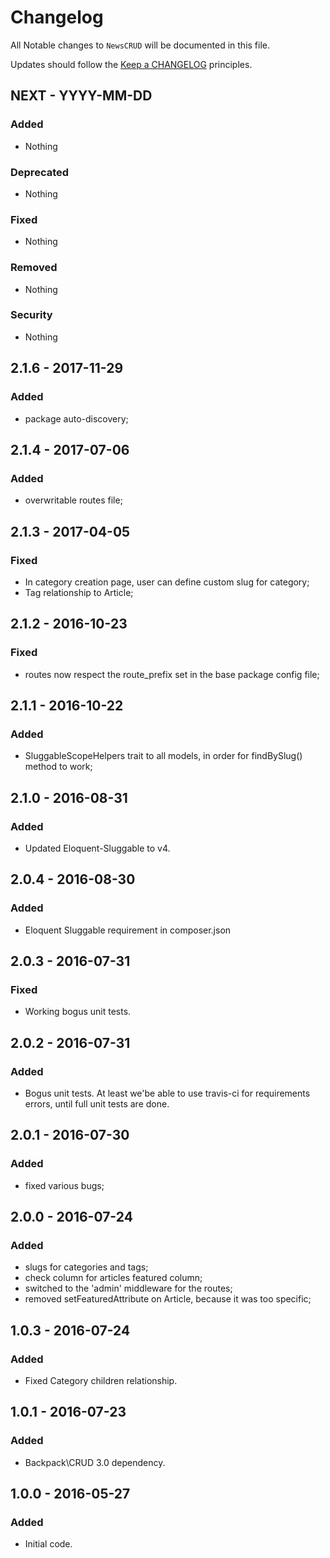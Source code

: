# Changelog

All Notable changes to `NewsCRUD` will be documented in this file.

Updates should follow the [Keep a CHANGELOG](http://keepachangelog.com/) principles.

## NEXT - YYYY-MM-DD

### Added
- Nothing

### Deprecated
- Nothing

### Fixed
- Nothing

### Removed
- Nothing

### Security
- Nothing


## 2.1.6 - 2017-11-29

### Added
- package auto-discovery;


## 2.1.4 - 2017-07-06

### Added
- overwritable routes file;


## 2.1.3 - 2017-04-05

### Fixed
- In category creation page, user can define custom slug for category;
- Tag relationship to Article;


## 2.1.2 - 2016-10-23

### Fixed
- routes now respect the route_prefix set in the base package config file;


## 2.1.1 - 2016-10-22

### Added
- SluggableScopeHelpers trait to all models, in order for findBySlug() method to work;


## 2.1.0 - 2016-08-31

### Added
- Updated Eloquent-Sluggable to v4.


## 2.0.4 - 2016-08-30

### Added
- Eloquent Sluggable requirement in composer.json


## 2.0.3 - 2016-07-31

### Fixed
- Working bogus unit tests.


## 2.0.2 - 2016-07-31

### Added
- Bogus unit tests. At least we'be able to use travis-ci for requirements errors, until full unit tests are done.



## 2.0.1 - 2016-07-30

### Added
- fixed various bugs;



## 2.0.0 - 2016-07-24

### Added
- slugs for categories and tags;
- check column for articles featured column;
- switched to the 'admin' middleware for the routes;
- removed setFeaturedAttribute on Article, because it was too specific;


## 1.0.3 - 2016-07-24

### Added
- Fixed Category children relationship.


## 1.0.1 - 2016-07-23

### Added
- Backpack\CRUD 3.0 dependency.


## 1.0.0 - 2016-05-27

### Added
- Initial code.
